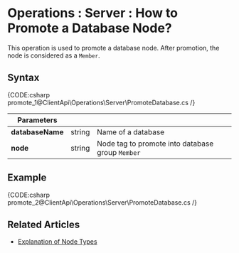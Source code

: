 ﻿# Operations : Server : How to Promote a Database Node?

This operation is used to promote a database node. After promotion, the node is considered as a `Member`. 

## Syntax

{CODE:csharp promote_1@ClientApi\Operations\Server\PromoteDatabase.cs /}

| Parameters | | |
| ------------- | ------------- | ----- |
| **databaseName** | string | Name of a database |
| **node** | string | Node tag to promote into database group `Member` |

## Example

{CODE:csharp promote_2@ClientApi\Operations\Server\PromoteDatabase.cs /}


## Related Articles

- [Explanation of Node Types](../../../studio/server/cluster/cluster-view#nodes-types)
